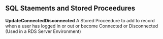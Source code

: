 ## SQL Staements and Stored Proceedures


**UpdateConnectedDisconnected** A Stored Proceedure to add to record when a user has logged in or out or become Connected or Disconnected (Used in a RDS Server Environment)
